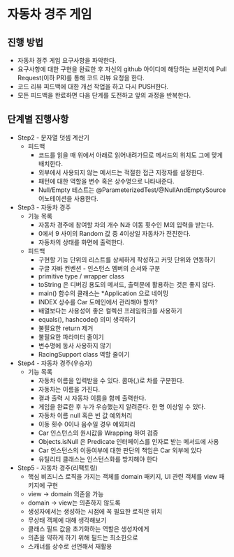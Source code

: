 # 자동차 경주 게임
## 진행 방법
* 자동차 경주 게임 요구사항을 파악한다.
* 요구사항에 대한 구현을 완료한 후 자신의 github 아이디에 해당하는 브랜치에 Pull Request(이하 PR)를 통해 코드 리뷰 요청을 한다.
* 코드 리뷰 피드백에 대한 개선 작업을 하고 다시 PUSH한다.
* 모든 피드백을 완료하면 다음 단계를 도전하고 앞의 과정을 반복한다.

## 단계별 진행사항
* Step2 - 문자열 덧셈 계산기
  * 피드백
    * 코드를 읽을 때 위에서 아래로 읽어내려가므로 메서드의 위치도 그에 맞게 배치한다.
    * 외부에서 사용되지 않는 메서드는 적절한 접근 지정자를 설정한다.
    * 패턴에 대한 역할을 변수 혹은 상수명으로 나타내준다.
    * Null/Empty 테스트는 @ParameterizedTest/@NullAndEmptySource 어노테이션을 사용한다.
* Step3 - 자동차 경주
  * 기능 목록
    * 자동차 경주에 참여할 차의 개수 N과 이동 횟수인 M의 입력을 받는다.
    * 0에서 9 사이의 Random 값 중 4이상일 자동차가 전진한다.
    * 자동차의 상태를 화면에 출력한다.
  * 피드백
    * 구현할 기능 단위의 리스트를 상세하게 작성하고 커밋 단위와 연동하기
    * 구글 자바 컨벤션 - 인스턴스 멤버의 순서와 구분
    * primitive type / wrapper class
    * toString 은 디버깅 용도의 메서드, 출력문에 활용하는 것은 좋지 않다.
    * main() 함수의 클래스는 *Application 으로 네이밍
    * INDEX 상수를 Car 도메인에서 관리해야 할까?
    * 배열보다는 사용성이 좋은 컬렉션 프레임워크를 사용하기
    * equals(), hashcode() 의미 생각하기
    * 불필요한 return 제거
    * 불필요한 파라미터 줄이기
    * 변수명에 동사 사용하지 않기
    * RacingSupport class 역할 줄이기
* Step4 - 자동차 경주(우승자)
  * 기능 목록
    * 자동차 이름을 입력받을 수 있다. 콤마(,)로 차를 구분한다.
    * 자동차는 이름을 가진다.
    * 결과 출력 시 자동차 이름을 함께 출력한다.
    * 게임을 완료한 후 누가 우승했는지 알려준다. 한 명 이상일 수 있다.
    * 자동차 이름 null 혹은 빈 값 예외처리
    * 이동 횟수 0이나 음수일 경우 예외처리
    * Car 인스턴스의 원시값을 Wrapping 하여 검증
    * Objects.isNull 은 Predicate 인터페이스를 인자로 받는 메서드에 사용
    * Car 인스턴스의 이동여부에 대한 판단의 책임은 Car 외부에 있다
    * 유틸리티 클래스는 인스턴스화를 방지해야 한다
* Step5 - 자동차 경주(리팩토링)
  * 핵심 비즈니스 로직을 가지는 객체를 domain 패키지, UI 관련 객체를 view 패키지에 구현
  * view -> domain 의존을 가능
  * domain -> view는 의존하지 않도록
  * 생성자에서는 생성하는 시점에 꼭 필요한 로직만 위치
  * 무상태 객체에 대해 생각해보기
  * 클래스 필드 값을 초기화하는 역할은 생성자에게 
  * 의존을 약하게 하기 위해 필드는 최소한으로
  * 스캐너를 상수로 선언해서 재활용